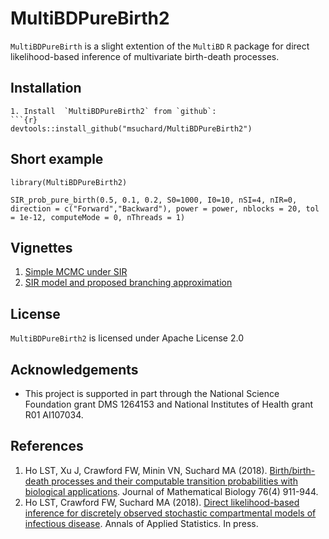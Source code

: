 MultiBDPureBirth2
======

`MultiBDPureBirth` is a slight extention of the `MultiBD`  `R` package for direct likelihood-based inference of multivariate birth-death processes.  

## Installation

```
1. Install  `MultiBDPureBirth2` from `github`:
```{r}
devtools::install_github("msuchard/MultiBDPureBirth2")
```

## Short example

```{r}
library(MultiBDPureBirth2)

SIR_prob_pure_birth(0.5, 0.1, 0.2, S0=1000, I0=10, nSI=4, nIR=0, direction = c("Forward","Backward"), power = power, nblocks = 20, tol = 1e-12, computeMode = 0, nThreads = 1)
```


## Vignettes

1. [Simple MCMC under SIR](https://github.com/msuchard/MultiBD/blob/master/inst/doc/SIR-MCMC.pdf)
2. [SIR model and proposed branching approximation](https://github.com/msuchard/MultiBD/blob/master/inst/doc/SIRtrans.pdf)

## License
`MultiBDPureBirth2` is licensed under Apache License 2.0

## Acknowledgements
- This project is supported in part through the National Science Foundation grant DMS 1264153 and National Institutes of Health grant R01 AI107034.

## References

1. Ho LST, Xu J, Crawford FW, Minin VN, Suchard MA (2018).
[Birth/birth-death processes and their computable transition probabilities with biological applications](https://link.springer.com/article/10.1007/s00285-017-1160-3).
Journal of Mathematical Biology 76(4) 911-944.
2. Ho LST, Crawford FW, Suchard MA (2018).
[Direct likelihood-based inference for discretely observed stochastic compartmental models of infectious disease](https://arxiv.org/abs/1608.06769).
Annals of Applied Statistics. In press.
